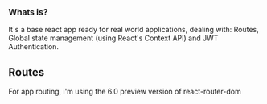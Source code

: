 ### Whats is?

It`s a base react app ready for real world applications, dealing with: Routes, Global state management (using React's Context API) and JWT Authentication.

## Routes

For app routing, i'm using the 6.0 preview version of react-router-dom
